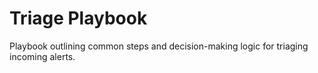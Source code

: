 # Triage Playbook

Playbook outlining common steps and decision-making logic for triaging incoming alerts.
